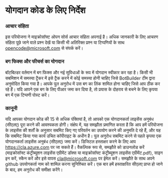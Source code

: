 # योगदान कोड के लिए निर्देश

### आचार संहिता

इस परियोजना ने माइक्रोसॉफ्ट ओपन सोर्स आचार संहिता अपनाई है। अधिक जानकारी के लिए आचरण संहिता पूछे जाने वाले प्रश्न देखें या किसी भी अतिरिक्त प्रश्न 
या टिप्पणियों के साथ opencode@microsoft.com से संपर्क करें।

### बग फिक्स और फीचर्स का योगदान

बॉटबिल्डर वर्तमान में बग फिक्स और नई सुविधाओं के रूप में योगदान स्वीकार कर रहा है। किसी भी सबमिशन में समस्या ट्रैकर में इसे ट्रैक 
करने में कोई समस्या होनी चाहिए जिसे BotBuilder टीम द्वारा अनुमोदित किया गया है। आपके पुल अनुरोध में उस बग का लिंक शामिल होना 
चाहिए जिसे आप ठीक कर रहे हैं। यदि आपने एक बग के लिए पीआर जमा कर दिया है, तो प्रयास के दोहराव से बचने के लिए कृपया बग में एक टिप्पणी पोस्ट करें।

### कानूनी

यदि आपका योगदान कोड की 15 से अधिक पंक्तियां है, तो आपको एक योगदानकर्ता लाइसेंस अनुबंध (सीएलए) पूरा करने की आवश्यकता होगी।
संक्षेप में, यह समझौता प्रमाणित करता है कि आप हमें परियोजना के लाइसेंस की शर्तों के अनुसार सबमिट किए गए परिवर्तन का उपयोग करने की अनुमति दे रहे हैं,
और यह कि सबमिट किया गया कार्य उचित कॉपीराइट के अधीन है।
पुल अनुरोध सबमिट करने से पहले कृपया एक योगदानकर्ता लाइसेंस अनुबंध (सीएलए) जमा करें। डिजिटल हस्ताक्षर करने के लिए आप https://cla.azure.com पर जा सकते हैं। 
वैकल्पिक रूप से, समझौते को डाउनलोड करें (माइक्रोसॉफ्ट कंट्रीब्यूशन लाइसेंस एग्रीमेंट डॉक्स या माइक्रोसॉफ्ट कंट्रीब्यूशन लाइसेंस एग्रीमेंट.pdf), साइन इन करें,
स्कैन करें और इसे वापस cla@microsoft.com पर ईमेल करें। समझौते के साथ अपने github उपयोगकर्ता नाम को शामिल करना सुनिश्चित करें। 
एक बार हमें हस्ताक्षरित सीएलए प्राप्त हो जाने के बाद, हम अनुरोध की समीक्षा करेंगे।
